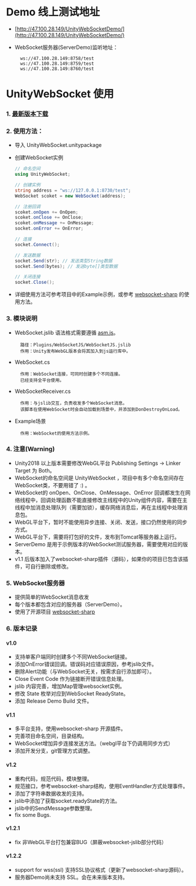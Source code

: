 
# Demo 线上测试地址
- [http://47.100.28.149/UnityWebSocketDemo/](http://47.100.28.149/UnityWebSocketDemo/)
- WebSocket服务器(ServerDemo)监听地址：

        ws://47.100.28.149:8758/test
        ws://47.100.28.149:8759/test
        ws://47.100.28.149:8760/test

# UnityWebSocket 使用

### 1. [最新版本下载](https://github.com/y85171642/UnityWebSocket/releases)

### 2. 使用方法：
- 导入 UnityWebSocket.unitypackage

- 创建WebSocket实例

  ```csharp
  // 命名空间
  using UnityWebSocket;

  // 创建实例
  string address = "ws://127.0.0.1:8730/test";
  WebSocket scoket = new WebSocket(address);

  // 注册回调
  scoket.onOpen += OnOpen;
  scoket.onClose += OnClose;
  scoket.onMessage += OnMessage;
  socket.onError += OnError;

  // 连接
  socket.Connect();

  // 发送数据
  socket.Send(str); // 发送类型String数据
  socket.Send(bytes); // 发送byte[]类型数据

  // 关闭连接
  socket.Close();
  ```

- 详细使用方法可参考项目中的Example示例，或参考 [websocket-sharp](https://github.com/sta/websocket-sharp) 的使用方法。

### 3. 模块说明
- WebSocket.jslib
语法格式需要遵循 [asm.js](http://www.ruanyifeng.com/blog/2017/09/asmjs_emscripten.html)。

        路径：Plugins/WebSocketJS/WebSocketJS.jslib
        作用：Unity发布WebGL版本会将其加入到js运行库中。

- WebSocket.cs

        作用：WebSocket连接，可同时创建多个不同连接。
        已经支持全平台使用。

- WebSocketReceiver.cs

        作用：与jslib交互，负责收发多个WebSocket消息。
        该脚本在使用WebSocket时会自动加载到场景中，并添加到DonDestroyOnLoad。

- Example场景

        作用：WebSocket的使用方法示例。

### 4. 注意(Warning)
- Unity2018 以上版本需要修改WebGL平台 Publishing Settings -> Linker Target 为 Both。
- WebSocket的命名空间是 UnityWebSocket ，项目中有多个命名空间存在WebSocket类，不要用错了 :) 。
- WebSocket的 onOpen、OnClose、OnMessage、OnError 回调都发生在网络线程中，回调处理函数不能直接修改主线程中的Unity组件内容，需要在主线程中加消息处理队列（需要加锁），缓存网络消息后，再在主线程中处理消息包。
- WebGL平台下，暂时不能使用异步连接、关闭、发送，接口仍然使用的同步方式。
- WebGL平台下，需要将打包好的文件，发布到Tomcat等服务器上运行。
- ServerDemo 是用于示例版本的WebSocket测试服务器，需要使用对应的版本。
- v1.1 后版本加入了websocket-sharp插件（源码），如果你的项目已包含该插件，可自行删除或修改。

### 5. WebSocket服务器
- 提供简单的WebSocket消息收发
- 每个版本都包含对应的服务器（ServerDemo）。
- 使用了开源项目 [websocket-sharp](https://github.com/sta/websocket-sharp)

### 6. 版本记录
#### v1.0
- 支持单客户端同时创建多个不同WebSocket链接。
- 添加OnError错误回调。错误码对应错误原因，参考jslib文件。
- 删除Alert功能（与WebSocket无关，按需求自行添加即可）。
- Close Event Code 作为链接断开错误信息处理。
- jslib 内容完善，增加Map管理websocket实例。
- 修改 State 枚举对应到WebSocket ReadyState。
- 添加 Release Demo Build 文件。

#### v1.1
- 多平台支持，使用websocket-sharp 开源插件。
- 完善项目命名空间，目录结构。
- WebSocket增加异步连接发送方法。（webgl平台下仍调用同步方式）
- 添加开发分支，git管理方式调整。

#### v1.2
- 重构代码，规范代码，模块整理。
- 规范接口，参考websocket-sharp结构，使用EventHandler方式处理事件。
- 添加了字符串数据收发的支持。
- jslib中添加了获取socket.readyState的方法。
- jslib中的SendMessage参数整理。
- fix some Bugs.

#### v1.2.1
- fix 非WebGL平台打包兼容BUG（屏蔽websocket-jslib部分代码）

#### v1.2.2
- support for wss(ssl) 支持SSL协议格式（更新了websocket-sharp源码）。
- 服务器Demo尚未支持 SSL。会在未来版本支持。
